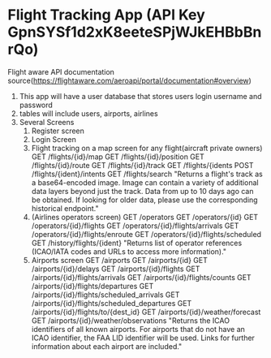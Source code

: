 # Flight Tracking App (API Key GpnSYSf1d2xK8eeteSPjWJkEHBbBnrQo)
Flight aware API documentation source(https://flightaware.com/aeroapi/portal/documentation#overview) 
1) This app will have a user database that stores users login username and password
2) tables will include users, airports, airlines
3) Several Screens
     1) Register screen 
     2) Login Screen
     3) Flight tracking on a map screen for any flight(aircraft private owners)
          GET /flights/{id}/map
          GET /flights/{id}/position
          GET /flights/{id}/route
          GET /flights/{id}/track
          GET /flights/{idents
          POST /flights/{ident}/intents
          GET /flights/search
          "Returns a flight's track as a base64-encoded image. Image can contain a variety of additional data layers beyond just the track. Data from up to 10 days              ago can be obtained. If looking for older data, please use the corresponding historical endpoint."
     4) (Airlines operators screen) 
          GET /operators
          GET /operators/{id}
          GET /operators/{id}/flights
          GET /operators/{id}/flights/arrivals
          GET /operators/{id}/flights/enroute
          GET /operators/{id}/flights/scheduled
          GET /history/flights/{ident}
          "Returns list of operator references (ICAO/IATA codes and URLs to access more information)."
     5) Airports screen
        GET /airports
        GET /airports/{id}
        GET /airports/{id}/delays
        GET /airports/{id}/flights
        GET /airports/{id}/flights/arrivals
        GET /airports/{id}/flights/counts
        GET /airports/{id}/flights/departures
        GET /airports/{id}/flights/scheduled_arrivals
        GET /airports/{id}/flights/scheduled_departures
        GET /airports/{id}/flights/to/{dest_id}
        GET /airports/{id}/weather/forecast
        GET /airports/{id}/weather/observations
        "Returns the ICAO identifiers of all known airports. For airports that do not have an ICAO identifier, the FAA LID identifier will be used. Links for further          information about each airport are included."
  
 
  
   
